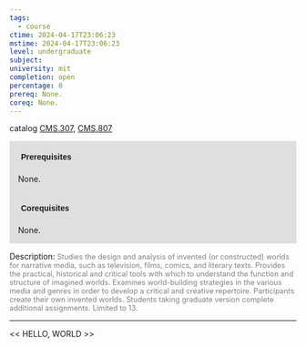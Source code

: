 ```yaml
---
tags:
  - course
ctime: 2024-04-17T23:06:23
mstime: 2024-04-17T23:06:23
level: undergraduate
subject: 
university: mit
completion: open
percentage: 0
prereq: None.
coreq: None.
---
```


catalog [CMS.307](http://student.mit.edu/catalog/mCMSa.html#CMS.307), [CMS.807](http://student.mit.edu/catalog/mCMSa.html#CMS.807)

<span style="display: block; padding: 15px; background-color: rgb(100, 100, 100, 0.2);"><font id="m_prereq43_0" style="display: block; font-family: Arial, sans-serif; font-weight: bold; padding: 5px">Prerequisites</font><br><span id="prereq43_0">None.</span></span>
<span style="display: block; padding: 15px; background-color: rgb(100, 100, 100, 0.2);"><font id="m_coreq43_0" style="display: block; font-family: Arial, sans-serif; font-weight: bold; padding: 5px">Corequisites</font><br><span id="coreq43_0">None.</span></span>

<font style="">Description:</font>
<font style="color: grey; font-size: 0.8rem;">Studies the design and analysis of invented (or constructed) worlds for narrative media, such as television, films, comics, and literary texts.  Provides the practical, historical and critical tools with which to understand the function and structure of imagined worlds.  Examines world-building strategies in the various media and genres in order to develop a critical and creative repertoire.  Participants create their own invented worlds. Students taking graduate version complete additional assignments. Limited to 13.</font>



---

<< HELLO, WORLD >>
